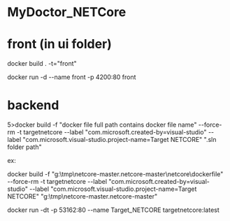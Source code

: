 # MyDoctor_NETCore
# front (in ui folder)
docker build . -t="front"

docker run -d --name front -p 4200:80 front

# backend
5>docker build -f "docker file full path contains docker file name" --force-rm -t targetnetcore  --label "com.microsoft.created-by=visual-studio" --label "com.microsoft.visual-studio.project-name=Target NETCORE" ".sln folder path"

ex:

docker build -f "g:\tmp\netcore-master\.netcore-master\netcore\dockerfile" --force-rm -t targetnetcore  --label "com.microsoft.created-by=visual-studio" --label "com.microsoft.visual-studio.project-name=Target NETCORE" "g:\tmp\netcore-master\.netcore-master"



docker run -dt -p 53162:80 --name Target_NETCORE  targetnetcore:latest
